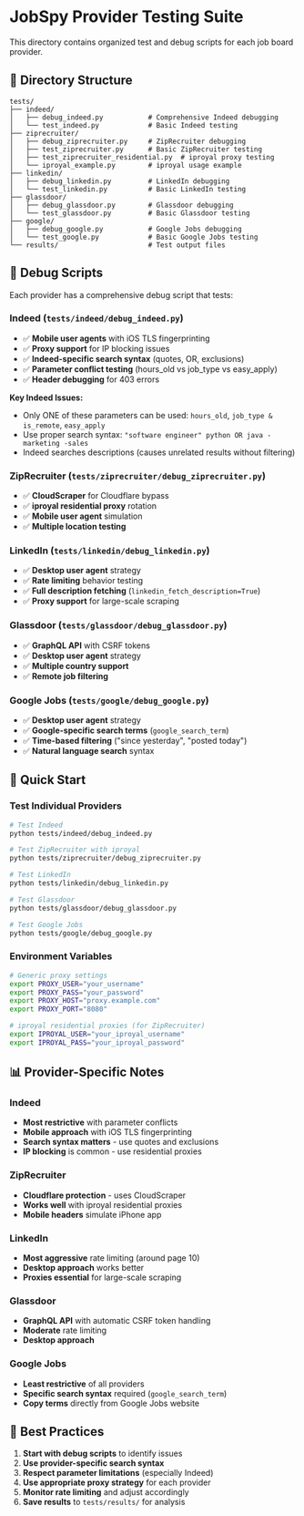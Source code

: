 # JobSpy Provider Testing Suite

This directory contains organized test and debug scripts for each job board provider.

## 📁 **Directory Structure**

```
tests/
├── indeed/
│   ├── debug_indeed.py           # Comprehensive Indeed debugging
│   └── test_indeed.py            # Basic Indeed testing
├── ziprecruiter/
│   ├── debug_ziprecruiter.py     # ZipRecruiter debugging
│   ├── test_ziprecruiter.py      # Basic ZipRecruiter testing
│   ├── test_ziprecruiter_residential.py  # iproyal proxy testing
│   └── iproyal_example.py        # iproyal usage example
├── linkedin/
│   ├── debug_linkedin.py         # LinkedIn debugging
│   └── test_linkedin.py          # Basic LinkedIn testing
├── glassdoor/
│   ├── debug_glassdoor.py        # Glassdoor debugging
│   └── test_glassdoor.py         # Basic Glassdoor testing
├── google/
│   ├── debug_google.py           # Google Jobs debugging
│   └── test_google.py            # Basic Google Jobs testing
└── results/                      # Test output files
```

## 🔧 **Debug Scripts**

Each provider has a comprehensive debug script that tests:

### **Indeed** (`tests/indeed/debug_indeed.py`)
- ✅ **Mobile user agents** with iOS TLS fingerprinting
- ✅ **Proxy support** for IP blocking issues
- ✅ **Indeed-specific search syntax** (quotes, OR, exclusions)
- ✅ **Parameter conflict testing** (hours_old vs job_type vs easy_apply)
- ✅ **Header debugging** for 403 errors

**Key Indeed Issues:**
- Only ONE of these parameters can be used: `hours_old`, `job_type & is_remote`, `easy_apply`
- Use proper search syntax: `"software engineer" python OR java -marketing -sales`
- Indeed searches descriptions (causes unrelated results without filtering)

### **ZipRecruiter** (`tests/ziprecruiter/debug_ziprecruiter.py`)
- ✅ **CloudScraper** for Cloudflare bypass
- ✅ **iproyal residential proxy** rotation
- ✅ **Mobile user agent** simulation
- ✅ **Multiple location testing**

### **LinkedIn** (`tests/linkedin/debug_linkedin.py`)
- ✅ **Desktop user agent** strategy
- ✅ **Rate limiting** behavior testing
- ✅ **Full description fetching** (`linkedin_fetch_description=True`)
- ✅ **Proxy support** for large-scale scraping

### **Glassdoor** (`tests/glassdoor/debug_glassdoor.py`)
- ✅ **GraphQL API** with CSRF tokens
- ✅ **Desktop user agent** strategy
- ✅ **Multiple country support**
- ✅ **Remote job filtering**

### **Google Jobs** (`tests/google/debug_google.py`)
- ✅ **Desktop user agent** strategy
- ✅ **Google-specific search terms** (`google_search_term`)
- ✅ **Time-based filtering** ("since yesterday", "posted today")
- ✅ **Natural language search** syntax

## 🚀 **Quick Start**

### **Test Individual Providers**
```bash
# Test Indeed
python tests/indeed/debug_indeed.py

# Test ZipRecruiter with iproyal
python tests/ziprecruiter/debug_ziprecruiter.py

# Test LinkedIn
python tests/linkedin/debug_linkedin.py

# Test Glassdoor
python tests/glassdoor/debug_glassdoor.py

# Test Google Jobs
python tests/google/debug_google.py
```

### **Environment Variables**
```bash
# Generic proxy settings
export PROXY_USER="your_username"
export PROXY_PASS="your_password"
export PROXY_HOST="proxy.example.com"
export PROXY_PORT="8080"

# iproyal residential proxies (for ZipRecruiter)
export IPROYAL_USER="your_iproyal_username"
export IPROYAL_PASS="your_iproyal_password"
```

## 📊 **Provider-Specific Notes**

### **Indeed**
- **Most restrictive** with parameter conflicts
- **Mobile approach** with iOS TLS fingerprinting
- **Search syntax matters** - use quotes and exclusions
- **IP blocking** is common - use residential proxies

### **ZipRecruiter**
- **Cloudflare protection** - uses CloudScraper
- **Works well** with iproyal residential proxies
- **Mobile headers** simulate iPhone app

### **LinkedIn**
- **Most aggressive** rate limiting (around page 10)
- **Desktop approach** works better
- **Proxies essential** for large-scale scraping

### **Glassdoor**
- **GraphQL API** with automatic CSRF token handling
- **Moderate** rate limiting
- **Desktop approach** 

### **Google Jobs**
- **Least restrictive** of all providers
- **Specific search syntax** required (`google_search_term`)
- **Copy terms** directly from Google Jobs website

## 🎯 **Best Practices**

1. **Start with debug scripts** to identify issues
2. **Use provider-specific search syntax**
3. **Respect parameter limitations** (especially Indeed)
4. **Use appropriate proxy strategy** for each provider
5. **Monitor rate limiting** and adjust accordingly
6. **Save results** to `tests/results/` for analysis 